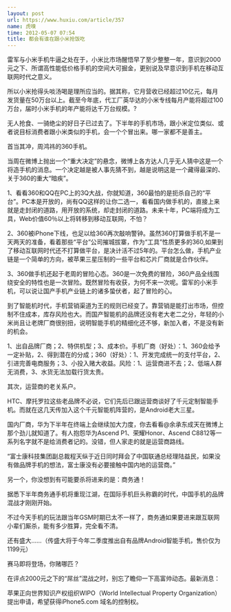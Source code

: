 ```yaml
---
layout: post
url: https://www.huxiu.com/article/357
name: 虎嗅
time: 2012-05-07 07:54
title: 都会有谁在跟小米抢饭吃
---
```

雷军与小米手机牛逼之处在于，小米比市场醒悟早了至少整整一年，意识到2000元之下、所谓高性能低价格手机的空间大可掘金，更别说及早意识到手机在移动互联网时代之意义。

所以小米抢得头啖汤喝是理所应当的。据其称，它月营收已经超过10亿元，每月发货量在50万台以上。截至今年底，代工厂英华达的小米专线每月产能将超过100万台，届时小米手机的年产能将达千万台规模。?

无人抢食、一骑绝尘的好日子已过去了。下半年的手机市场，跟小米定位类似、或者说目标消费者跟小米类似的手机，会一个个冒出来。哪一家都不是善主。

首当其冲，周鸿祎的360手机。

当周在微博上抛出一个“重大决定”的悬念，微博上各方达人几乎无人猜中这是一个将造手机的消息。一个决定越是被人事先猜不到，越是说明这是一个藏得最深的、关于360的重大“暗疾”。

1、看看360和QQ在PC上的3Q大战，你就知道，360最怕的是扼杀自己的“平台”。PC本是开放的，尚有QQ这样的让你二选一，看看国内做手机的，直接上来就是走封闭的道路，用开放的系统，却走封闭的道路。未来十年，PC端将成为工具，Web价值60％以上将转移到移动互联网，不怕？

2、360被iPhone下线，也足以给360再次敲响警钟。虽然360打算做手机不是一天两天的准备，看着那些“平台”公司摧城拔寨，作为“工具”性质更多的360,如果到了移动互联网时代还不打算做平台，是决计活不过5年的。平台怎么做，手机产业链是一个简单的方向，被苹果三星压制的一些平台和芯片厂商就是合作伙伴。

3、360做手机还起于老周的冒险心态。360是一次免费的冒险，360产品全线围绕安全的特性也是一次冒险。既然冒险有收获，为何不来一次呢。雷军的小米手机，可以说让国产手机产业链上的诸多蛰伏者，起了冒险的心。

到了智能机时代，手机营销渠道为王的规则已经变了。靠营销是能打出市场，但控制不住成本，库存风险也大。而国产智能机的品牌还没有老大老二之分，年轻的小米尚且让老牌厂商很别扭，说明智能手机的精细化还不够，新加入者，不是没有新的机会。

1、出自品牌厂商；2、特供机型；3、成本价。手机厂商（好处）：1、360会给予一定补贴，2、得到潜在的分成；360（好处）：1、开发完成统一的支付平台，2、引进完善电商服务；3、小投入赌大收益。风险：1、运营商进不去；2、低端人群无消费，3、水货无法加载行货太贵。

其次，运营商的老关系户。

HTC、摩托罗拉这些老品牌不必说，它们先后已跟运营商谈好了千元定制智能手机。而就在这几天传加入这个千元智能机阵营的，是Android老大三星。

国内厂商，华为下半年在终端上会继续加大力度，你去看看@余承东成天在微博上那个劲儿就知道了。有人抱怨华为Ascend P1、荣耀Honor、Ascend C8812等一系列名字就不是给消费者记的。没错，但人家走的就是运营商路线。

“富士康科技集团副总裁程天纵于近日同时拜会了中国联通总经理陆益民，如果没有做品牌手机的想法，富士康没有必要接触中国内地的运营商。”

另一个，你没想到有可能要杀将进来的是：商务通！

据悉下半年商务通手机将重现江湖，在国际手机巨头称霸的时代，中国手机的品牌混战才刚刚开始。

不过今天手机的玩法跟当年GSM时期已太不一样了，商务通如果要进来跟互联网小辈们厮杀，能有多少胜算，完全看不清。

还有盛大……（传盛大将于今年二季度推出自有品牌Android智能手机，售价仅为1199元）

赛马即将登场，你赌哪匹？

在评点2000元之下的“屌丝”混战之时，别忘了瞻仰一下高富帅动态。最新消息：

苹果正向世界知识产权组织WIPO（World Intellectual Property Organization）提出申请，希望获得iPhone5.com 域名的控制权。

